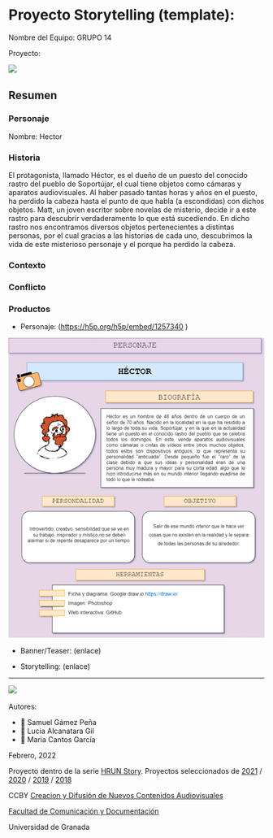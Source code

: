# Proyecto Storytelling (template): 

Nombre del Equipo: GRUPO 14

Proyecto: 


![](https://github.com/ne0samu/Grupo-sin-nombre/blob/ccd0c16ff0427a2c9f9743f7108beddd87bc3b8b/EL%20RASTRO.png)


## Resumen


### Personaje



Nombre: Hector


### Historia
El protagonista, llamado Héctor, es el dueño de un puesto del conocido rastro del pueblo de Soportújar, el cual tiene objetos como cámaras y aparatos audiovisuales. Al haber pasado tantas horas y años en el puesto, ha perdido la cabeza hasta el punto de que habla (a escondidas) con dichos objetos. Matt, un joven escritor sobre novelas de misterio, decide ir a este rastro para descubrir verdaderamente lo que está sucediendo. En dicho rastro nos encontramos diversos objetos pertenecientes a distintas personas, por el cual gracias a las historias de cada uno, descubrimos la vida de este misterioso personaje y el porque ha perdido la cabeza.

### Contexto


### Conflicto 



### Productos

- Personaje: (https://h5p.org/h5p/embed/1257340 )



![](https://github.com/ne0samu/EL_RASTRO_GRUPO14/blob/30855e26c1f68de54fbaceca9e4494ce603fa2a1/hector.png)

- Banner/Teaser:  (enlace) 

- Storytelling: (enlace) 

------
![](https://upload.wikimedia.org/wikipedia/commons/thumb/6/62/CC-BY-SA-Andere_Wikis_%28v%29.svg/200px-CC-BY-SA-Andere_Wikis_%28v%29.svg.png)


Autores:  
<!---
Incluir lista de personas del grupo 
Se puede añadir enlace a página personal de github o lo que se quiera...(optativo)
-->

- :man: Samuel Gámez Peña
- :woman: Lucia Alcanatara Gil
- :woman: Maria Cantos García

<!---
Lista completa de emojis de markDown - https://gist.github.com/rxaviers/7360908) 
-->



Febrero, 2022

Proyecto dentro de la serie [HRUN Story](https://github.com/mgea/storytelling_21/blob/master/What_is_a_HRUN_story.md). 
Proyectos seleccionados de  [2021](https://github.com/mgea/storytelling/blob/master/2021/readme.md) / [2020](https://github.com/mgea/storytelling/blob/master/2020/readme.md)  / 
[2019](https://github.com/mgea/storytelling/blob/master/2019/readme.md) / [2018](https://github.com/mgea/storytelling/blob/master/2018/readme.md) 

CCBY [Creacion y Difusión de Nuevos Contenidos Audiovisuales](http://utopolis.ugr.es/medialab)

[Facultad de Comunicación y Documentación](http://fcd.ugr.es)

Universidad de Granada
